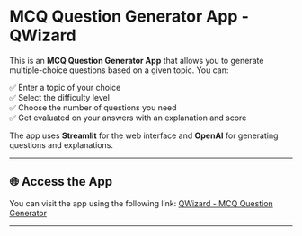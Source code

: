 # MCQ Question Generator App - QWizard

This is an **MCQ Question Generator App** that allows you to generate multiple-choice questions based on a given topic. You can:

✅ Enter a topic of your choice  
✅ Select the difficulty level  
✅ Choose the number of questions you need  
✅ Get evaluated on your answers with an explanation and score

The app uses **Streamlit** for the web interface and **OpenAI** for generating questions and explanations.

---

## 🌐 Access the App

You can visit the app using the following link:
[QWizard - MCQ Question Generator](https://qwizard.streamlit.app)

---
